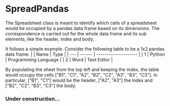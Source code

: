 # SpreadPandas
The Spreadsheet class is meant to identify which cells of a spreadsheet would be occupied by a pandas data frame based on its dimensions. The correspondence is carried out for the whole data frame and its sub elements, like the header, index and body.

It follows a simple example. Consider the following table to be a 1x2 pandas data frame:
|     | Name   | Type                 |
| --- | ------ | -------------------- |
| 1   | Python | Programming Language |
| 2   | Word   | Text Editor          |

By populating the sheet from the top left and keeping the index, the table would occupy the cells ["B1", "C1", "A2", "B2", "C2", "A3", "B3", "C3"]. In particular, ["B1", "C1"] would be the header, ["A2", "A3"] the index and ["B2", "C2", "B3", "C3"] the body.

### Under construction...